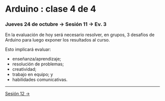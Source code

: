 # Arduino : clase 4 de 4

### Jueves 24 de octubre → Sesión 11 → Ev. 3

En la evaluación de hoy será necesario resolver, en grupos, 3 desafíos de Arduino para luego exponer los resultados al curso. 

Esto implicará evaluar: 

- enseñanza/aprendizaje;
- resolución de problemas;
- creatividad;
- trabajo en equipo; y
- habilidades comunicativas.

-----------

[Sesión 12 →](https://github.com/profesorfaco/AUD5V0010-2019-2/tree/gh-pages/sesion-12)
